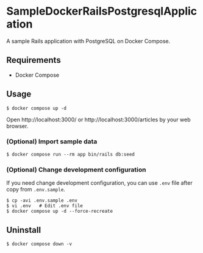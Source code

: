 # SampleDockerRailsPostgresqlApplication

A sample Rails application with PostgreSQL on Docker Compose.

## Requirements

- Docker Compose

## Usage

```console
$ docker compose up -d
```

Open http://localhost:3000/ or http://localhost:3000/articles by your web browser.

### (Optional) Import sample data

```console
$ docker compose run --rm app bin/rails db:seed
```

### (Optional) Change development configuration

If you need change development configuration, you can use `.env` file after copy from `.env.sample`.

```console
$ cp -avi .env.sample .env
$ vi .env   # Edit .env file
$ docker compose up -d --force-recreate
```

## Uninstall

```console
$ docker compose down -v
```
